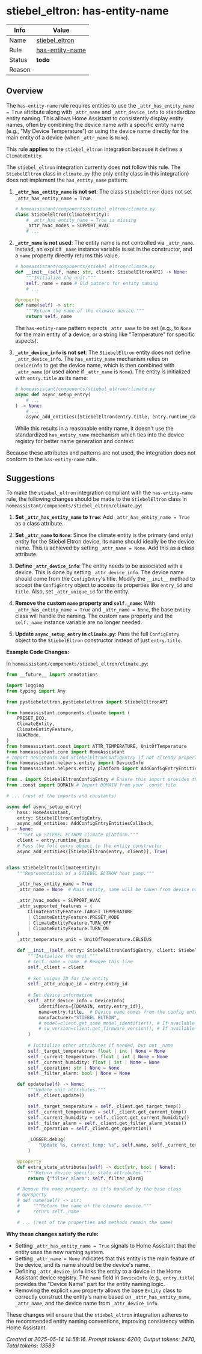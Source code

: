# stiebel_eltron: has-entity-name

| Info   | Value                                                                    |
|--------|--------------------------------------------------------------------------|
| Name   | [stiebel_eltron](https://www.home-assistant.io/integrations/stiebel_eltron/) |
| Rule   | [has-entity-name](https://developers.home-assistant.io/docs/core/integration-quality-scale/rules/has-entity-name)                                                     |
| Status | **todo**                                                                 |
| Reason |                                                                          |

## Overview

The `has-entity-name` rule requires entities to use the `_attr_has_entity_name = True` attribute along with `_attr_name` and `_attr_device_info` to standardize entity naming. This allows Home Assistant to consistently display entity names, often by combining the device name with a specific entity name (e.g., "My Device Temperature") or using the device name directly for the main entity of a device (when `_attr_name` is `None`).

This rule **applies** to the `stiebel_eltron` integration because it defines a `ClimateEntity`.

The `stiebel_eltron` integration currently does **not** follow this rule.
The `StiebelEltron` class in `climate.py` (the only entity class in this integration) does not implement the `has_entity_name` pattern:

1.  **`_attr_has_entity_name` is not set**: The class `StiebelEltron` does not set `_attr_has_entity_name = True`.
    ```python
    # homeassistant/components/stiebel_eltron/climate.py
    class StiebelEltron(ClimateEntity):
        # _attr_has_entity_name = True is missing
        _attr_hvac_modes = SUPPORT_HVAC
        # ...
    ```

2.  **`_attr_name` is not used**: The entity name is not controlled via `_attr_name`. Instead, an explicit `_name` instance variable is set in the constructor, and a `name` property directly returns this value.
    ```python
    # homeassistant/components/stiebel_eltron/climate.py
    def __init__(self, name: str, client: StiebelEltronAPI) -> None:
        """Initialize the unit."""
        self._name = name # Old pattern for entity naming
        # ...

    @property
    def name(self) -> str:
        """Return the name of the climate device."""
        return self._name
    ```
    The `has-entity-name` pattern expects `_attr_name` to be set (e.g., to `None` for the main entity of a device, or a string like "Temperature" for specific aspects).

3.  **`_attr_device_info` is not set**: The `StiebelEltron` entity does not define `_attr_device_info`. The `has_entity_name` mechanism relies on `DeviceInfo` to get the device name, which is then combined with `_attr_name` (or used alone if `_attr_name` is `None`).
    The entity is initialized with `entry.title` as its name:
    ```python
    # homeassistant/components/stiebel_eltron/climate.py
    async def async_setup_entry(
        # ...
    ) -> None:
        # ...
        async_add_entities([StiebelEltron(entry.title, entry.runtime_data)], True)
    ```
    While this results in a reasonable entity name, it doesn't use the standardized `has_entity_name` mechanism which ties into the device registry for better name generation and context.

Because these attributes and patterns are not used, the integration does not conform to the `has-entity-name` rule.

## Suggestions

To make the `stiebel_eltron` integration compliant with the `has-entity-name` rule, the following changes should be made to the `StiebelEltron` class in `homeassistant/components/stiebel_eltron/climate.py`:

1.  **Set `_attr_has_entity_name` to `True`**:
    Add `_attr_has_entity_name = True` as a class attribute.

2.  **Set `_attr_name` to `None`**:
    Since the climate entity is the primary (and only) entity for the Stiebel Eltron device, its name should ideally be the device name. This is achieved by setting `_attr_name = None`. Add this as a class attribute.

3.  **Define `_attr_device_info`**:
    The entity needs to be associated with a device. This is done by setting `_attr_device_info`. The device name should come from the `ConfigEntry`'s title.
    Modify the `__init__` method to accept the `ConfigEntry` object to access its properties like `entry_id` and `title`. Also, set `_attr_unique_id` for the entity.

4.  **Remove the custom `name` property and `self._name`**:
    With `_attr_has_entity_name = True` and `_attr_name = None`, the base `Entity` class will handle the naming. The custom `name` property and the `self._name` instance variable are no longer needed.

5.  **Update `async_setup_entry` in `climate.py`**:
    Pass the full `ConfigEntry` object to the `StiebelEltron` constructor instead of just `entry.title`.

**Example Code Changes:**

In `homeassistant/components/stiebel_eltron/climate.py`:

```python
from __future__ import annotations

import logging
from typing import Any

from pystiebeleltron.pystiebeleltron import StiebelEltronAPI

from homeassistant.components.climate import (
    PRESET_ECO,
    ClimateEntity,
    ClimateEntityFeature,
    HVACMode,
)
from homeassistant.const import ATTR_TEMPERATURE, UnitOfTemperature
from homeassistant.core import HomeAssistant
# Import DeviceInfo and StiebelEltronConfigEntry if not already properly imported for type hinting
from homeassistant.helpers.entity import DeviceInfo
from homeassistant.helpers.entity_platform import AddConfigEntryEntitiesCallback

from . import StiebelEltronConfigEntry # Ensure this import provides the correct type
from .const import DOMAIN # Import DOMAIN from your .const file

# ... (rest of the imports and constants)

async def async_setup_entry(
    hass: HomeAssistant,
    entry: StiebelEltronConfigEntry,
    async_add_entities: AddConfigEntryEntitiesCallback,
) -> None:
    """Set up STIEBEL ELTRON climate platform."""
    client = entry.runtime_data
    # Pass the full entry object to the entity constructor
    async_add_entities([StiebelEltron(entry, client)], True)


class StiebelEltron(ClimateEntity):
    """Representation of a STIEBEL ELTRON heat pump."""

    _attr_has_entity_name = True
    _attr_name = None  # Main entity, name will be taken from device name

    _attr_hvac_modes = SUPPORT_HVAC
    _attr_supported_features = (
        ClimateEntityFeature.TARGET_TEMPERATURE
        | ClimateEntityFeature.PRESET_MODE
        | ClimateEntityFeature.TURN_OFF
        | ClimateEntityFeature.TURN_ON
    )
    _attr_temperature_unit = UnitOfTemperature.CELSIUS

    def __init__(self, entry: StiebelEltronConfigEntry, client: StiebelEltronAPI) -> None:
        """Initialize the unit."""
        # self._name = name  # Remove this line
        self._client = client
        
        # Set unique ID for the entity
        self._attr_unique_id = entry.entry_id 
        
        # Set device information
        self._attr_device_info = DeviceInfo(
            identifiers={(DOMAIN, entry.entry_id)},
            name=entry.title,  # Device name comes from the config entry title
            manufacturer="STIEBEL ELTRON",
            # model=client.get_some_model_identifier(), # If available
            # sw_version=client.get_firmware_version(), # If available
        )
        
        # Initialize other attributes if needed, but not _name
        self._target_temperature: float | int | None = None
        self._current_temperature: float | int | None = None
        self._current_humidity: float | int | None = None
        self._operation: str | None = None
        self._filter_alarm: bool | None = None

    def update(self) -> None:
        """Update unit attributes."""
        self._client.update()

        self._target_temperature = self._client.get_target_temp()
        self._current_temperature = self._client.get_current_temp()
        self._current_humidity = self._client.get_current_humidity()
        self._filter_alarm = self._client.get_filter_alarm_status()
        self._operation = self._client.get_operation()

        _LOGGER.debug(
            "Update %s, current temp: %s", self.name, self._current_temperature # Use self.name (from base class)
        )

    @property
    def extra_state_attributes(self) -> dict[str, bool | None]:
        """Return device specific state attributes."""
        return {"filter_alarm": self._filter_alarm}

    # Remove the name property, as it's handled by the base class
    # @property
    # def name(self) -> str:
    #     """Return the name of the climate device."""
    #     return self._name

    # ... (rest of the properties and methods remain the same)
```

**Why these changes satisfy the rule:**

*   Setting `_attr_has_entity_name = True` signals to Home Assistant that the entity uses the new naming system.
*   Setting `_attr_name = None` indicates that this entity is the main feature of the device, and its name should be the device's name.
*   Defining `_attr_device_info` links the entity to a device in the Home Assistant device registry. The `name` field in `DeviceInfo` (e.g., `entry.title`) provides the "Device Name" part for the entity naming logic.
*   Removing the explicit `name` property allows the base `Entity` class to correctly construct the entity's name based on `_attr_has_entity_name`, `_attr_name`, and the device name from `_attr_device_info`.

These changes will ensure that the `stiebel_eltron` integration adheres to the recommended entity naming conventions, improving consistency within Home Assistant.

_Created at 2025-05-14 14:58:16. Prompt tokens: 6200, Output tokens: 2470, Total tokens: 13583_
